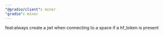 ```yaml
---
"@gradio/client": minor
"gradio": minor
---
```


feat:always create a jwt when connecting to a space if a hf_token is present
